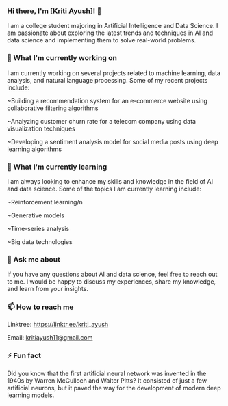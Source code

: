 ### Hi there, I'm [Kriti Ayush]! 👋
I am a college student majoring in Artificial Intelligence and Data Science. I am passionate about exploring the latest trends and techniques in AI and data science and implementing them to solve real-world problems.

### 🔭 What I'm currently working on
I am currently working on several projects related to machine learning, data analysis, and natural language processing. Some of my recent projects include:

~Building a recommendation system for an e-commerce website using collaborative filtering algorithms

~Analyzing customer churn rate for a telecom company using data visualization techniques

~Developing a sentiment analysis model for social media posts using deep learning algorithms

### 🌱 What I'm currently learning
I am always looking to enhance my skills and knowledge in the field of AI and data science. Some of the topics I am currently learning include:

~Reinforcement learning/n

~Generative models

~Time-series analysis

~Big data technologies

### 💬 Ask me about
If you have any questions about AI and data science, feel free to reach out to me. I would be happy to discuss my experiences, share my knowledge, and learn from your insights.

### 📫 How to reach me
Linktree: https://linktr.ee/kriti_ayush

Email: kritiayush11@gmail.com

### ⚡ Fun fact
Did you know that the first artificial neural network was invented in the 1940s by Warren McCulloch and Walter Pitts? It consisted of just a few artificial neurons, but it paved the way for the development of modern deep learning models.

<!--
**krixshh/krixshh** is a ✨ _special_ ✨ repository because its `README.md` (this file) appears on your GitHub profile.

Here are some ideas to get you started:

- 🔭 I’m currently working on ...
- 🌱 I’m currently learning ...
- 👯 I’m looking to collaborate on ...
- 🤔 I’m looking for help with ...
- 💬 Ask me about ...
- 📫 How to reach me: ...
- 😄 Pronouns: ...
- ⚡ Fun fact: ...
-->
